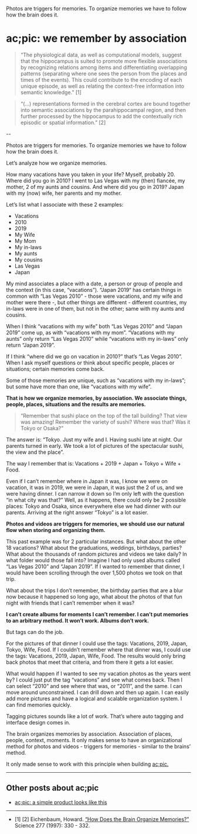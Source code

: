 Photos are triggers for memories. To organize memories we have to follow how the brain does it.
# ac;pic: we remember by association

> “The physiological data, as well as computational models, suggest that the hippocampus is suited to promote more flexible associations by recognizing relations among items and differentiating overlapping patterns (separating where one sees the person from the places and times of the events). This could contribute to the encoding of each unique episode, as well as relating the context-free information into semantic knowledge.” [1]

> “(...) representations formed in the cerebral cortex are bound together into semantic associations by the parahippocampal region, and then further processed by the hippocampus to add the contextually rich episodic or spatial information.” [2]

--

Photos are triggers for memories. To organize memories we have to follow how the brain does it. 

Let’s analyze how we organize memories. 

How many vacations have you taken in your life? Myself, probably 20. Where did you go in 2010? I went to Las Vegas with my (then) fiancée, my mother, 2 of my aunts and cousins. And where did you go in 2019? Japan with my (now) wife, her parents and my mother.

Let’s list what I associate with these 2 examples:
- Vacations
- 2010
- 2019
- My Wife
- My Mom
- My in-laws
- My aunts
- My cousins
- Las Vegas
- Japan

My mind associates a place with a date, a person or group of people and the context (in this case, “vacations”). “Japan 2019“ has certain things in common with “Las Vegas 2010” - those were vacations, and my wife and mother were there -, but other things are different - different countries, my in-laws were in one of them, but not in the other; same with my aunts and cousins.

When I think “vacations with my wife” both “Las Vegas 2010” and “Japan 2019” come up, as with “vacations with my mom”. “Vacations with my aunts” only return “Las Vegas 2010” while “vacations with my in-laws” only return “Japan 2019”.

If I think “where did we go on vacation in 2010?” that’s “Las Vegas 2010”. When I ask myself questions or think about specific people, places or situations; certain memories come back.

Some of those memories are unique, such as “vacations with my in-laws”; but some have more than one, like “vacations with my wife”. 

**That is how we organize memories, by association. We associate things, people, places, situations and the results are memories.**

> “Remember that sushi place on the top of the tall building? That view was amazing! Remember the variety of sushi? Where was that? Was it Tokyo or Osaka?”

The answer is: “Tokyo. Just my wife and I. Having sushi late at night. Our parents turned in early. We took a lot of pictures of the spectacular sushi, the view and the place”.

The way I remember that is: Vacations + 2019 + Japan + Tokyo + Wife + Food.

Even if I can’t remember where in Japan it was, I know we were on vacation, it was in 2019, we were in Japan, it was just the 2 of us, and we were having dinner. I can narrow it down so I’m only left with the question “in what city was that?” Well, as it happens, there could only be 2 possible places: Tokyo and Osaka, since everywhere else we had dinner with our parents. Arriving at the right answer “Tokyo” is a lot easier.

**Photos and videos are triggers for memories, we should use our natural flow when storing and organizing them.**

This past example was for 2 particular instances. But what about the other 18 vacations? What about the graduations, weddings, birthdays, parties? What about the thousands of random pictures and videos we take daily? In what folder would those fall into? Imagine I had only used albums called “Las Vegas 2010” and “Japan 2019”. If I wanted to remember that dinner, I would have been scrolling through the over 1,500 photos we took on that trip.

What about the trips I don’t remember, the birthday parties that are a blur now because it happened so long ago, what about the photos of that fun night with friends that I can’t remember when it was?

**I can’t create albums for moments I can’t remember. I can’t put memories to an arbitrary method. It won’t work. Albums don’t work.** 

But tags can do the job. 

For the pictures of that dinner I could use the tags: Vacations, 2019, Japan, Tokyo, Wife, Food. If I couldn’t remember where that dinner was, I could use the tags: Vacations, 2019, Japan, Wife, Food. The results would only bring back photos that meet that criteria, and from there it gets a lot easier.

What would happen if I wanted to see my vacation photos as the years went by? I could just put the tag “vacations” and see what comes back. Then I can select “2010” and see where that was, or “2011”, and the same. I can move around unconstrained. I can drill down and then up again. I can easily add more pictures and have a logical and scalable organization system. I can find memories quickly.

Tagging pictures sounds like a lot of work. That’s where auto tagging and interface design comes in.

The brain organizes memories by association. Association of places, people, context, moments. It only makes sense to have an organizational method for photos and videos - triggers for memories - similar to the brains’ method. 

It only made sense to work with this principle when building <a href="https://altocode.nl/pic/" target="_blank">ac;pic.</a> 

---

## Other posts about ac;pic
- <a href="https://altocode.nl/blog/a-simple-product-looks-like-this" target="_blank">ac;pic: a simple product looks like this</a> 

---

- [1] [2] Eichenbaum, Howard. <a href="https://www.semanticscholar.org/paper/How-Does-the-Brain-Organize-Memories-Eichenbaum/200b6eeaf6420fbb500f576e2f05686aef92f7d5?p2df" target="_blank">“How Does the Brain Organize Memories?”</a> Science 277 (1997): 330 - 332.
